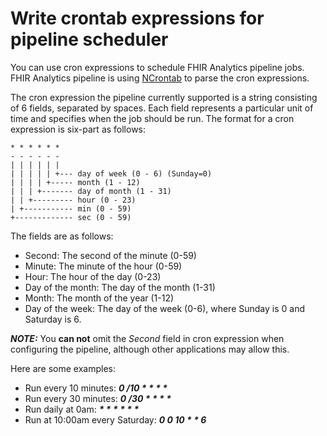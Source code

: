 # Write crontab expressions for pipeline scheduler

You can use cron expressions to schedule FHIR Analytics pipeline jobs. FHIR Analytics pipeline is using [NCrontab](https://github.com/atifaziz/NCrontab) to parse the cron expressions.

The cron expression the pipeline currently supported is a string consisting of 6 fields, separated by spaces. Each field represents a particular unit of time and specifies when the job should be run. The format for a cron expression is six-part as follows:

    * * * * * *
    - - - - - -
    | | | | | |
    | | | | | +--- day of week (0 - 6) (Sunday=0)
    | | | | +----- month (1 - 12)
    | | | +------- day of month (1 - 31)
    | | +--------- hour (0 - 23)
    | +----------- min (0 - 59)
    +------------- sec (0 - 59)

The fields are as follows:

- Second: The second of the minute (0-59)
- Minute: The minute of the hour (0-59)
- Hour: The hour of the day (0-23)
- Day of the month: The day of the month (1-31)
- Month: The month of the year (1-12)
- Day of the week: The day of the week (0-6), where Sunday is 0 and Saturday is 6.

**_NOTE:_** You **can not** omit the *Second* field in cron expression when configuring the pipeline, although other applications may allow this. 

Here are some examples:

- Run every 10 minutes: ___0 /10 * * * *___
- Run every 30 minutes: ___0 /30 * * * *___  
- Run daily at 0am: ___* * * * * *___
- Run at 10:00am every Saturday:  ___0 0 10 * * 6___ 


